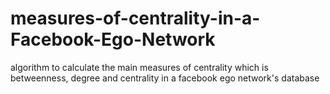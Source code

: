 # measures-of-centrality-in-a-Facebook-Ego-Network
algorithm to calculate the main measures of centrality which is betweenness, degree and centrality in a facebook ego network's database
